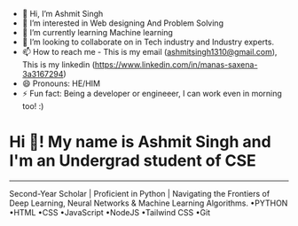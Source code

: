 - 👋 Hi, I’m Ashmit Singh
- 👀 I’m interested in Web designing And Problem Solving
- 🌱 I’m currently learning Machine learning
- 💞️ I’m looking to collaborate on in Tech industry and Industry experts.
- 📫 How to reach me - This is my email (ashmitsingh1310@gmail.com), This is my linkedin (https://www.linkedin.com/in/manas-saxena-3a3167294)
- 😄 Pronouns: HE/HIM
- ⚡ Fun fact: Being a developer or engineeer, I can work even in morning too! :)

<h1>Hi 👋! My name is Ashmit Singh and I'm an Undergrad student of CSE</h1>
<hr>

Second-Year Scholar | Proficient in Python | Navigating the Frontiers of Deep Learning, Neural Networks & Machine Learning Algorithms. •PYTHON •HTML •CSS •JavaScript •NodeJS •Tailwind CSS •Git 
<!---
ASHMITSINGH03/ASHMITSINGH03 is a ✨ special ✨ repository because its `README.md` (this file) appears on your GitHub profile.
You can click the Preview link to take a look at your changes.
--->
